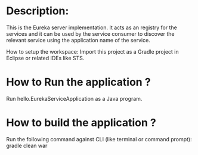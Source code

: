 Description:
==============

This is the Eureka server implementation. It acts as an registry for the services and it can be used by the service consumer to discover the relevant service using the application name of the service.

How to setup the workspace:
Import this project as a Gradle project in Eclipse or related IDEs like STS.


How to Run the application ?
=============================
Run hello.EurekaServiceApplication as a Java program. 


How to build the application ?
==============================
Run the following command against CLI (like terminal or command prompt):
  gradle clean war


  
